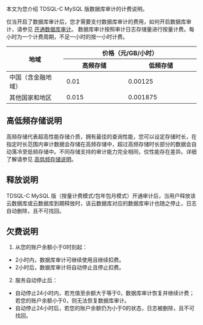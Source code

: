 本文为您介绍 TDSQL-C MySQL 版数据库审计的计费说明。

仅当开启了数据库审计后，您才需要支付数据库审计的费用，如何开启数据库审计，请参见 [开通数据库审计](https://cloud.tencent.com/document/product/1003/61568)。
数据库审计按照审计日志存储量进行按量计费。每小时为一个计费周期，不足一小时的按一小时计费。

<table>
<thead><tr><th rowspan="2" width=30%>地域</th><th colspan = "2" >价格（元/GB/小时）</th></tr><th>高频存储</th><th>低频存储</th></tr></thead>
<tbody>
<tr>
<td>中国（含金融地域）</td>
<td>0.01</td><td>0.00125</td></tr>
<tr>
<td>其他国家和地区</td>
<td>0.015</td><td>0.001875</td></tr>        
</tbody></table>

## 高低频存储说明
高频存储代表超高性能存储介质，拥有最佳的查询性能，您可以设定存储时长，在指定时长范围内审计数据会存储在高频存储中，超过高频存储时长部分的数据会自动落冷至低频存储中。不同存储支持的审计能力完全相同，仅性能存在差异。详细了解请参见 [高低频存储说明](https://cloud.tencent.com/document/product/672/77220)。

## 释放说明
TDSQL-C MySQL 版（按量计费模式/包年包月模式）开通审计后，当用户释放该云数据库或云数据库到期释放时，该云数据库对应的数据库审计也随之停止，日志自动删除，且不可找回。

## 欠费说明
1. 从您的账户余额小于0时刻起：
 - 2小时内，数据库审计可继续使用且继续扣费。
 - 2小时后，数据库审计将自动停止且停止扣费。
  
2. 服务自动停止后：
 - 自动停止24小时内，若充值至余额大于等于0，数据库审计恢复并继续计费；若您的账户余额小于0，则无法恢复数据库审计。
 - 自动停止24小时后，若您的账户余额仍为小于0的状态，日志被删除，且不可找回。

